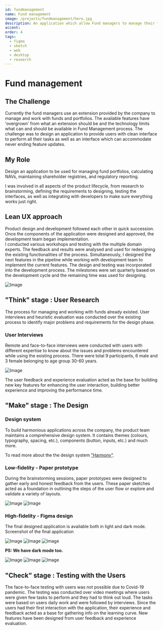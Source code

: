 ```yaml
---
id: fundmanagement
name: Fund management
image: /projects/fundmanagement/hero.jpg
description: An application which allow Fund managers to manage their funds, portfolios, daily tasks like NAv calculations and managing shareholder registries.
accent:
order: 4
tags:
  - figma
  - sketch
  - web
  - desktop
  - research
---
```


# Fund management

## The Challenge

Currently the fund managers use an extension provided by the company to manage and work with funds and portfolios. The available features have 'overgrown' from what an extension should be and the technology limits what can and should be available in Fund Management process. The challenge was to design an application to provide users with clean interface to perform all their tasks as well as an interface which can accommodate never ending feature updates.

## My Role

Design an application to be used for managing fund portfolios, calculating NAVs, maintaining shareholder registries, and regulatory reporting.

I was involved in all aspects of the product lifecycle, from research to brainstorming, defining the requirements to designing, testing the interfaces, as well as integrating with developers to make sure everything works just right.

## Lean UX approach

Product design and development followed each other in quick succession. Once the components of the application were designed and approved, the development team began implementation.  
I conducted various workshops and testing with the multiple domain experts. The feedback and results were analysed and used for redesigning the existing functionalities of the process. Simultaneously, I designed the next features in the pipeline while working with development team to implement the current features.
The design and testing was incorporated into the development process. The milestones were set quarterly based on the development cycle and the remaining time was used for designing.

![Image](/projects/fundmanagement/fm_lean_ux_cycle.png)

## "Think" stage : User Research

The process for managing and working with funds already existed. User interviews and heuristic evaluation was conducted over the existing process to identify major problems and requirements for the design phase.

### User Interviews

Remote and face-to-face interviews were conducted with users with different expertise to know about the issues and problems encountered while using the existing process. There were total 9 participants, 6 male and 3 female belonging to age group 30-60 years.

![Image](/projects/fundmanagement/userinterviews.png)

<!-- Understanding the complexities of the process while providing a design solution which is accessible and has a low learning curve. -->

The user feedback and experience evaluation acted as the base for building new key features for enhancing the user interaction, building better experience and improving the performance time.

<!-- ### Information Structure & Task Flow -->

<!-- Creating information flow and structuring data was of utmost importance as the flow would have a major impact in providing smooth user experience. The structure would also help users to perform tasks in an efficient manner and save time. -->

## "Make" stage : The Design

### Design system

To build harmonious applications across the company, the product team maintains a comprehensive design system. It contains themes (colours, typography, spacing, etc.), components (button, inputs, etc.) and much more.

<!-- Put an image here. -->

To read more about the the design system ["Harmony"](/project/harmony).

### Low-fidelity - Paper prototype

During the brainstorming sessions, paper prototypes were designed to gather early and honest feedback from the users. These paper sketches acted as a foundation in outlining the steps of the user flow or explore and validate a variety of layouts.

![Image](/projects/fundmanagement/FA_FUND-low_fidelity-1.jpg)
![Image](/projects/fundmanagement/FA_FUND-low_fidelity-2.jpg)

### High-fidelity - Figma design

The final designed application is available both in light and dark mode. Screenshot of the final application

![Image](/projects/fundmanagement/fm_details_light.png)
![Image](/projects/fundmanagement/fm_summary_light.png)
![Image](/projects/fundmanagement/fm_warnings_light.png)

**PS: We have dark mode too.**

![Image](/projects/fundmanagement/fm_details_dark.png)
![Image](/projects/fundmanagement/fm_summary_dark.png)
![Image](/projects/fundmanagement/fm_warnings_dark.png)

## "Check" stage : Testing with the Users

The face-to-face testing with users was not possible due to Covid-19 pandemic. The testing was conducted over video meetings where users were given few tasks to perform and they had to think out loud. The tasks were based on users daily work and were followed by interviews. Since the users had their first interaction with the application, their experience and feedback acted as a base for gathering info on the learning curve. New features have been designed from user feedback and experience evaluation.
